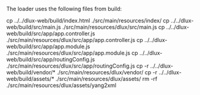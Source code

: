 
The loader uses the following files from build:

cp ../../dlux-web/build/index.html ./src/main/resources/index/
cp ../../dlux-web/build/src/main.js ./src/main/resources/dlux/src/main.js
cp ../../dlux-web/build/src/app/app.controller.js ./src/main/resources/dlux/src/app/app.controller.js
cp ../../dlux-web/build/src/app/app.module.js ./src/main/resources/dlux/src/app/app.module.js
cp ../../dlux-web/build/src/app/routingConfig.js ./src/main/resources/dlux/src/app/routingConfig.js
cp -r ../../dlux-web/build/vendor/* ./src/main/resources/dlux/vendor/
cp -r ../../dlux-web/build/assets/* ./src/main/resources/dlux/assets/
rm -rf ./src/main/resources/dlux/assets/yang2xml